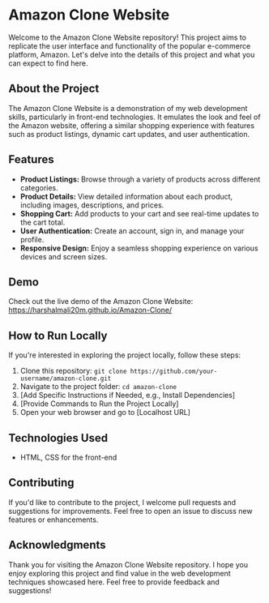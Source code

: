 
# Amazon Clone Website


Welcome to the Amazon Clone Website repository! This project aims to replicate the user interface and functionality of the popular e-commerce platform, Amazon. Let's delve into the details of this project and what you can expect to find here.

## About the Project

The Amazon Clone Website is a demonstration of my web development skills, particularly in front-end technologies. It emulates the look and feel of the Amazon website, offering a similar shopping experience with features such as product listings, dynamic cart updates, and user authentication.

## Features

- **Product Listings:** Browse through a variety of products across different categories.
- **Product Details:** View detailed information about each product, including images, descriptions, and prices.
- **Shopping Cart:** Add products to your cart and see real-time updates to the cart total.
- **User Authentication:** Create an account, sign in, and manage your profile.
- **Responsive Design:** Enjoy a seamless shopping experience on various devices and screen sizes.

## Demo

Check out the live demo of the Amazon Clone Website: https://harshalmali20m.github.io/Amazon-Clone/

## How to Run Locally

If you're interested in exploring the project locally, follow these steps:

1. Clone this repository: `git clone https://github.com/your-username/amazon-clone.git`
2. Navigate to the project folder: `cd amazon-clone`
3. [Add Specific Instructions if Needed, e.g., Install Dependencies]
4. [Provide Commands to Run the Project Locally]
5. Open your web browser and go to [Localhost URL]

## Technologies Used

- HTML, CSS for the front-end

## Contributing

If you'd like to contribute to the project, I welcome pull requests and suggestions for improvements. Feel free to open an issue to discuss new features or enhancements.

## Acknowledgments

Thank you for visiting the Amazon Clone Website repository. I hope you enjoy exploring this project and find value in the web development techniques showcased here. Feel free to provide feedback and suggestions!
